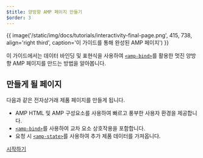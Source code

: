```yaml
---
$title: 양방향 AMP 페이지 만들기
$order: 3
---
```


{{ image('/static/img/docs/tutorials/interactivity-final-page.png', 415, 738, align='right third', caption='이 가이드를 통해 완성된 AMP 페이지') }}

이 가이드에서는 데이터 바인딩 및 표현식을 사용하여 [`<amp-bind>`](/ko/docs/reference/components/amp-bind.html)를 활용한 멋진 양방향 AMP 페이지를 만드는 방법을 알아봅니다.

## 만들게 될 페이지

다음과 같은 전자상거래 제품 페이지를 만들게 됩니다.

- AMP HTML 및 AMP 구성요소를 사용하여 빠르고 풍부한 사용자 환경을 제공합니다.
- [`<amp-bind>`](/ko/docs/reference/components/amp-bind.html)를 사용하여 교차 요소 상호작용을 포함합니다.
- 요청 시 [`<amp-state>`](/ko/docs/reference/components/amp-bind.html#state)를 사용하여 추가 제품 데이터를 가져옵니다.


<div class="prev-next-buttons">
<a class="button" href="/ko/docs/interaction_dynamic/interactivity/prereqs-setup.html"><span class="arrow-next">시작하기</span></a>
</div>
